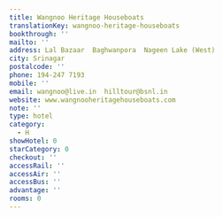 ```yaml
---
title: Wangnoo Heritage Houseboats
translationKey: wangnoo-heritage-houseboats
bookthrough: ''
mailto: ''
address: Lal Bazaar  Baghwanpora  Nageen Lake (West)
city: Srinagar
postalcode: ''
phone: 194-247 7193
mobile: ''
email: wangnoo@live.in  hilltour@bsnl.in
website: www.wangnooheritagehouseboats.com
note: ''
type: hotel
category:
  - H
showHotel: 0
starCategory: 0
checkout: ''
accessRail: ''
accessAir: ''
accessBus: ''
advantage: ''
rooms: 0
---
```


